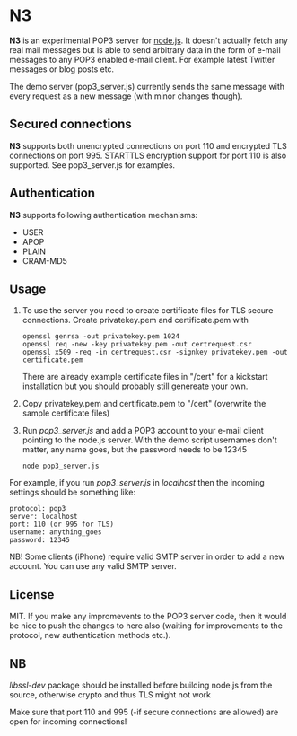 N3
====

**N3** is an experimental POP3 server for [node.js](http://nodejs.org). It doesn't actually fetch any real mail messages but is able to send arbitrary data in the form of e-mail messages to any POP3 enabled e-mail client. For example latest Twitter messages or blog posts etc.

The demo server (pop3_server.js) currently sends the same message with every request as a new message (with minor changes though). 

Secured connections
----------

**N3** supports both unencrypted connections on port 110 and encrypted TLS connections on port 995. STARTTLS encryption support for port 110 is also supported. See pop3_server.js for examples.

Authentication
--------------

**N3** supports following authentication mechanisms:

  * USER
  * APOP
  * PLAIN
  * CRAM-MD5

Usage
-------

1. To use the server you need to create certificate files for TLS secure connections. Create privatekey.pem and certificate.pem with

       openssl genrsa -out privatekey.pem 1024
       openssl req -new -key privatekey.pem -out certrequest.csr
       openssl x509 -req -in certrequest.csr -signkey privatekey.pem -out certificate.pem

   There are already example certificate files in "/cert" for a kickstart installation but you should probably still genereate your own.

2. Copy privatekey.pem and certificate.pem to "/cert" (overwrite the sample certificate files)

3. Run *pop3_server.js* and add a POP3 account to your e-mail client pointing to the node.js server. With the demo script usernames don't matter, any name goes, but the password needs to be 12345

       node pop3_server.js

For example, if you run *pop3_server.js* in *localhost* then the incoming settings should be something like:

    protocol: pop3
    server: localhost
    port: 110 (or 995 for TLS)
    username: anything_goes
    password: 12345
    
NB! Some clients (iPhone) require valid SMTP server in order to add a new account. You can use any valid SMTP server.

License
-------

MIT. If you make any impromevents to the POP3 server code, then it would be nice to push the changes to here also (waiting for improvements to the protocol, new authentication methods etc.).

NB
-------

*libssl-dev* package should be installed before building node.js from the source, otherwise crypto and thus TLS might not work

Make sure that port 110 and 995 (-if secure connections are allowed) are open for incoming connections!
